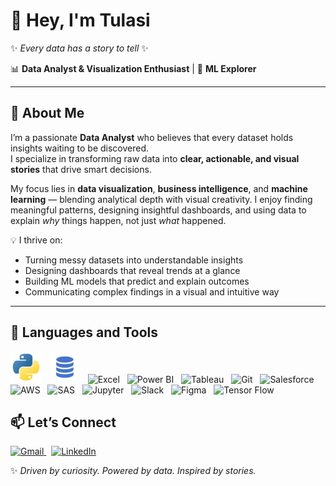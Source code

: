 # 👋 Hey, I'm Tulasi   

✨ *Every data has a story to tell* ✨

 📊 **Data Analyst & Visualization Enthusiast** | 🤖 **ML Explorer**

---

## 🌟 About Me  

I’m a passionate **Data Analyst** who believes that every dataset holds insights waiting to be discovered.  
I specialize in transforming raw data into **clear, actionable, and visual stories** that drive smart decisions.  

My focus lies in **data visualization**, **business intelligence**, and **machine learning** — blending analytical depth with visual creativity. I enjoy finding meaningful patterns, designing insightful dashboards, and using data to explain *why* things happen, not just *what* happened.

💡 I thrive on:  
- Turning messy datasets into understandable insights  
- Designing dashboards that reveal trends at a glance  
- Building ML models that predict and explain outcomes  
- Communicating complex findings in a visual and intuitive way  

---

## 🚀 Languages and Tools  

  <img src="https://raw.githubusercontent.com/github/explore/main/topics/python/python.png" alt="Python" width="50"/> &nbsp;
  <img src="https://raw.githubusercontent.com/github/explore/main/topics/sql/sql.png" alt="SQL" width="50"/> &nbsp;
  <img src="https://upload.wikimedia.org/wikipedia/commons/thumb/6/60/Microsoft_Office_Excel_%282025%E2%80%93present%29.svg/330px-Microsoft_Office_Excel_%282025%E2%80%93present%29.svg.png" alt="Excel" width="50"/> &nbsp;
  <img src="https://upload.wikimedia.org/wikipedia/en/thumb/2/20/Power_BI_logo.svg/140px-Power_BI_logo.svg.png" alt="Power BI" width="50"/> &nbsp;
  <img src="https://appexchange.salesforce.com/partners/servlet/servlet.FileDownload?file=00P4V00000rgoDsUAI" alt="Tableau" width="50"/> &nbsp;
  <img src="https://upload.wikimedia.org/wikipedia/commons/thumb/c/c2/GitHub_Invertocat_Logo.svg/280px-GitHub_Invertocat_Logo.svg.png" alt="Git" width="50"/> &nbsp;
  <img src="https://upload.wikimedia.org/wikipedia/commons/thumb/f/f9/Salesforce.com_logo.svg/500px-Salesforce.com_logo.svg.png" alt="Salesforce" width="60"/> &nbsp;
  <img src="https://upload.wikimedia.org/wikipedia/commons/9/93/Amazon_Web_Services_Logo.svg" alt="AWS" width="60"/> &nbsp;
  <img src="https://www.sas.com/en/news/media-gallery/all-images/sas-logo-blue/_jcr_content/par/image_360101046.img.png/1685459921715.png" alt="SAS" width="70"/> &nbsp;
  <img src="https://upload.wikimedia.org/wikipedia/commons/thumb/3/38/Jupyter_logo.svg/240px-Jupyter_logo.svg.png" alt="Jupyter" width="50"/> &nbsp;
  <img src="https://upload.wikimedia.org/wikipedia/commons/thumb/d/d5/Slack_icon_2019.svg/254px-Slack_icon_2019.svg.png?20200128081203" alt="Slack" width="50"/> &nbsp;
  <img src="https://upload.wikimedia.org/wikipedia/commons/thumb/3/33/Figma-logo.svg/960px-Figma-logo.svg.png?20250625151003" alt="Figma" width="35"/> &nbsp;
  <img src="https://upload.wikimedia.org/wikipedia/commons/thumb/2/2d/Tensorflow_logo.svg/230px-Tensorflow_logo.svg.png?20170429160244" alt="Tensor Flow" width="50"/> &nbsp;
</p>


## 📫 Let’s Connect  

  <a href="mailto:tulasithotakuraa@gmail.com">
    <img src="https://upload.wikimedia.org/wikipedia/commons/4/4e/Gmail_Icon.png" alt="Gmail" width="40"/>
  </a>
  &nbsp;
  <a href="https://www.linkedin.com/in/tulasithotakura/">
    <img src="https://upload.wikimedia.org/wikipedia/commons/c/ca/LinkedIn_logo_initials.png" alt="LinkedIn" width="40"/>
  </a>
</p>



✨ *Driven by curiosity. Powered by data. Inspired by stories.*
